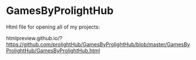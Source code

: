 # GamesByProlightHub

Html file for opening all of my projects:

htmlpreview.github.io/?https://github.com/prolightHub/GamesByProlightHub/blob/master/GamesByProlightHub/GamesByProlightHub.html




